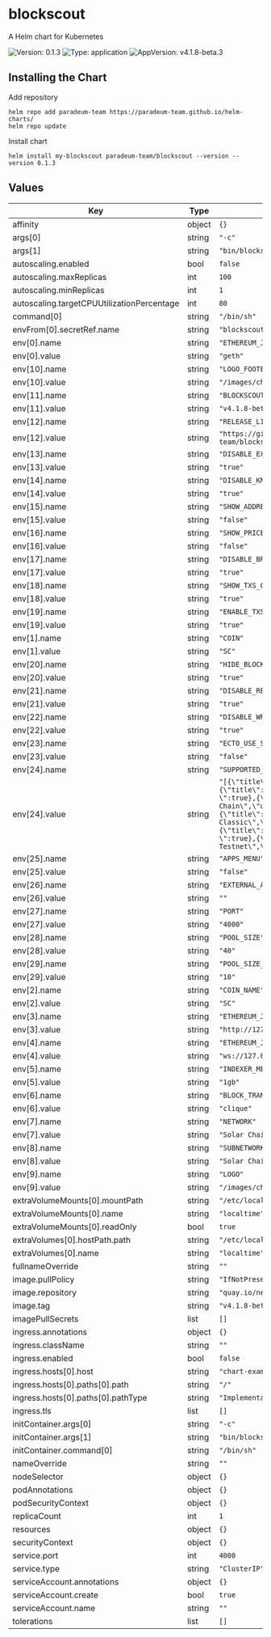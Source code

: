 # blockscout

A Helm chart for Kubernetes

![Version: 0.1.3](https://img.shields.io/badge/Version-0.1.3-informational?style=flat-square) ![Type: application](https://img.shields.io/badge/Type-application-informational?style=flat-square) ![AppVersion: v4.1.8-beta.3](https://img.shields.io/badge/AppVersion-v4.1.8--beta.3-informational?style=flat-square)

## Installing the Chart

Add repository

```
helm repo add paradeum-team https://paradeum-team.github.io/helm-charts/
helm repo update
```

Install chart

```
helm install my-blockscout paradeum-team/blockscout --version --version 0.1.3
```

## Values

| Key | Type | Default | Description |
|-----|------|---------|-------------|
| affinity | object | `{}` |  |
| args[0] | string | `"-c"` |  |
| args[1] | string | `"bin/blockscout start"` |  |
| autoscaling.enabled | bool | `false` |  |
| autoscaling.maxReplicas | int | `100` |  |
| autoscaling.minReplicas | int | `1` |  |
| autoscaling.targetCPUUtilizationPercentage | int | `80` |  |
| command[0] | string | `"/bin/sh"` |  |
| envFrom[0].secretRef.name | string | `"blockscout-secret"` |  |
| env[0].name | string | `"ETHEREUM_JSONRPC_VARIANT"` |  |
| env[0].value | string | `"geth"` |  |
| env[10].name | string | `"LOGO_FOOTER"` |  |
| env[10].value | string | `"/images/chain-wallet.png"` |  |
| env[11].name | string | `"BLOCKSCOUT_VERSION"` |  |
| env[11].value | string | `"v4.1.8-beta.3"` |  |
| env[12].name | string | `"RELEASE_LINK"` |  |
| env[12].value | string | `"https://github.com/paradeum-team/blockscout/releases/tag/${BLOCKSCOUT_VERSION}"` |  |
| env[13].name | string | `"DISABLE_EXCHANGE_RATES"` |  |
| env[13].value | string | `"true"` |  |
| env[14].name | string | `"DISABLE_KNOWN_TOKENS"` |  |
| env[14].value | string | `"true"` |  |
| env[15].name | string | `"SHOW_ADDRESS_MARKETCAP_PERCENTAGE"` |  |
| env[15].value | string | `"false"` |  |
| env[16].name | string | `"SHOW_PRICE_CHART"` |  |
| env[16].value | string | `"false"` |  |
| env[17].name | string | `"DISABLE_BRIDGE_MARKET_CAP_UPDATER"` |  |
| env[17].value | string | `"true"` |  |
| env[18].name | string | `"SHOW_TXS_CHART"` |  |
| env[18].value | string | `"true"` |  |
| env[19].name | string | `"ENABLE_TXS_STATS"` |  |
| env[19].value | string | `"true"` |  |
| env[1].name | string | `"COIN"` |  |
| env[1].value | string | `"SC"` |  |
| env[20].name | string | `"HIDE_BLOCK_MINER"` |  |
| env[20].value | string | `"true"` |  |
| env[21].name | string | `"DISABLE_READ_API"` |  |
| env[21].value | string | `"true"` |  |
| env[22].name | string | `"DISABLE_WRITE_API"` |  |
| env[22].value | string | `"true"` |  |
| env[23].name | string | `"ECTO_USE_SSL"` |  |
| env[23].value | string | `"false"` |  |
| env[24].name | string | `"SUPPORTED_CHAINS"` |  |
| env[24].value | string | `"[{\"title\":\"POA\",\"url\":\"https://blockscout.com/poa/core\"},{\"title\":\"Sokol\",\"url\":\"https://blockscout.com/poa/sokol\",\"test_net?\":true},{\"title\":\"Gnosis Chain\",\"url\":\"https://blockscout.com/xdai/mainnet\"},{\"title\":\"Ethereum Classic\",\"url\":\"https://blockscout.com/etc/mainnet\",\"other?\":true},{\"title\":\"RSK\",\"url\":\"https://blockscout.com/rsk/mainnet\",\"other?\":true},{\"title\":\"Solar Chain Testnet\",\"url\":\"https://sctscan.starnet.ltd/\",\"test_net?\":true}]"` |  |
| env[25].name | string | `"APPS_MENU"` |  |
| env[25].value | string | `"false"` |  |
| env[26].name | string | `"EXTERNAL_APPS"` |  |
| env[26].value | string | `""` |  |
| env[27].name | string | `"PORT"` |  |
| env[27].value | string | `"4000"` |  |
| env[28].name | string | `"POOL_SIZE"` |  |
| env[28].value | string | `"40"` |  |
| env[29].name | string | `"POOL_SIZE_API"` |  |
| env[29].value | string | `"10"` |  |
| env[2].name | string | `"COIN_NAME"` |  |
| env[2].value | string | `"SC"` |  |
| env[3].name | string | `"ETHEREUM_JSONRPC_HTTP_URL"` |  |
| env[3].value | string | `"http://127.0.0.1:8545"` |  |
| env[4].name | string | `"ETHEREUM_JSONRPC_WS_URL"` |  |
| env[4].value | string | `"ws://127.0.0.1:8546"` |  |
| env[5].name | string | `"INDEXER_MEMORY_LIMIT"` |  |
| env[5].value | string | `"1gb"` |  |
| env[6].name | string | `"BLOCK_TRANSFORMER"` |  |
| env[6].value | string | `"clique"` |  |
| env[7].name | string | `"NETWORK"` |  |
| env[7].value | string | `"Solar Chain"` |  |
| env[8].name | string | `"SUBNETWORK"` |  |
| env[8].value | string | `"Solar Chain Testnet"` |  |
| env[9].name | string | `"LOGO"` |  |
| env[9].value | string | `"/images/chain-wallet.png"` |  |
| extraVolumeMounts[0].mountPath | string | `"/etc/localtime"` |  |
| extraVolumeMounts[0].name | string | `"localtime"` |  |
| extraVolumeMounts[0].readOnly | bool | `true` |  |
| extraVolumes[0].hostPath.path | string | `"/etc/localtime"` |  |
| extraVolumes[0].name | string | `"localtime"` |  |
| fullnameOverride | string | `""` |  |
| image.pullPolicy | string | `"IfNotPresent"` |  |
| image.repository | string | `"quay.io/netwarps/blockscout"` |  |
| image.tag | string | `"v4.1.8-beta.3"` |  |
| imagePullSecrets | list | `[]` |  |
| ingress.annotations | object | `{}` |  |
| ingress.className | string | `""` |  |
| ingress.enabled | bool | `false` |  |
| ingress.hosts[0].host | string | `"chart-example.local"` |  |
| ingress.hosts[0].paths[0].path | string | `"/"` |  |
| ingress.hosts[0].paths[0].pathType | string | `"ImplementationSpecific"` |  |
| ingress.tls | list | `[]` |  |
| initContainer.args[0] | string | `"-c"` |  |
| initContainer.args[1] | string | `"bin/blockscout eval \"Elixir.Explorer.ReleaseTasks.create_and_migrate()\""` |  |
| initContainer.command[0] | string | `"/bin/sh"` |  |
| nameOverride | string | `""` |  |
| nodeSelector | object | `{}` |  |
| podAnnotations | object | `{}` |  |
| podSecurityContext | object | `{}` |  |
| replicaCount | int | `1` |  |
| resources | object | `{}` |  |
| securityContext | object | `{}` |  |
| service.port | int | `4000` |  |
| service.type | string | `"ClusterIP"` |  |
| serviceAccount.annotations | object | `{}` |  |
| serviceAccount.create | bool | `true` |  |
| serviceAccount.name | string | `""` |  |
| tolerations | list | `[]` |  |
